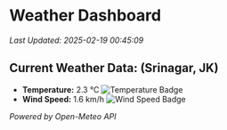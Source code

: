 
# Weather Dashboard

_Last Updated: 2025-02-19 00:45:09_

## Current Weather Data: (Srinagar, JK)
- **Temperature:** 2.3 °C ![Temperature Badge](https://img.shields.io/badge/Temperature-Low%20Temp-blue)
- **Wind Speed:** 1.6 km/h ![Wind Speed Badge](https://img.shields.io/badge/Wind%20Speed-Light%20Wind-blue)

*Powered by Open-Meteo API*
